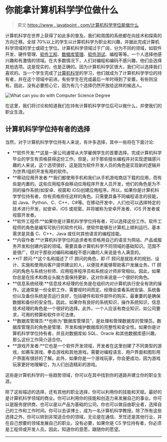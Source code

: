 # 你能拿计算机科学学位做什么

> 原文:[https://www . javatpoint . com/计算机科学学位能做什么](https://www.javatpoint.com/what-can-you-do-with-computer-science-degree)

计算机科学在世界上获得了如此多的普及。我们和周围的系统都在向技术和探索的方向迁移。全球 70%以上的学生以计算机科学为职业和兴趣，并据此完成计算机科学领域的学士或硕士学位。计算机科学领域过于广阔，分为不同的领域，如软件开发、硬件管理、[软件工程](https://www.javatpoint.com/software-engineering-tutorial)、[数据库管理](https://www.javatpoint.com/dbms-tutorial)、[软件测试](https://www.javatpoint.com/software-testing-tutorial)、编程等等。一个人选择他感兴趣和有激情的领域。在大多数情况下，人们对编程和编码不感兴趣，他们会选择其他选项。这是现实的，也是正确的。因为计算机科学区很大，我们可以选择我们喜欢的。当一个学生完成了[计算机科学](https://www.javatpoint.com/what-is-computer-science)的学习，他们就成为了计算机科学学位的持有者，并在这个领域中前进。有些学生在完成最后一年时得到了安置，有些则没有。因此，没有必要担心它，因为有几个选择仍然开放给这样的候选人。

![What can you do with Computer Science Degree](../Images/204c5993f129c6dd38d26cb990b584cf.png)

在这里，我们将讨论和知道我们在持有计算机科学学位后可以做什么，并使我们的职业生涯。

## 计算机科学学位持有者的选择

当然，对于计算机科学学位持有人来说，有许多选择，其中一些将在下面讨论:

*   **软件开发:**这是一家公司通常从大学雇佣学生的首要选择。完成计算机科学毕业的学生有资格获得这份工作。但是，对于那些擅长编程并对实现逻辑感兴趣的人来说，这个选项很好。这是因为软件开发人员的角色是实现新的逻辑并为世界/组织开发有用的软件。
*   **移动应用开发者:**我们都使用手机和我们从手机游戏商店下载的应用，而有些是内置的。这些应用程序由移动应用程序开发人员开发，他们的角色是为不同的操作系统(如安卓、视窗和 iOS)创建应用程序。所以，如果你是计算机科学学位持有者，你有资格担任这样的角色。只需要具备不同编程语言的技能，如 Java、Python、C、C++、C#等。在移动开发中，人们也可以选择特定的技术进行开发，如安卓、iOS 或视窗，并将被称为安卓开发者、iOS 开发者或视窗开发者。
*   **软件工程师:**如果你是计算机科学学位持有者，可以选择这份工作。软件工程师的角色是编写可执行的软件代码，使软件能够在计算机上顺利运行。基本需求是具备 C、C++、Java 或任何其他语言的编程技能。
*   **内容作者:**计算机科学学位的追求者有资格用自己的语言为网站、产品或服务开发和创建内容的领域。需要具备计算机科学不同领域的基础知识。范围不是很广，但对于那些对编码和编程不感兴趣的人来说是令人满意的。
*   **IT 顾问:**这个名称描述了 IT 顾问的角色，即 IT 顾问是就技术的规划、设计、实施和使用向客户提供建议的人，以便技术能够帮助客户发展业务。IT 顾问的角色与系统分析师、应用程序程序员和系统设计师非常相似。因此，如果你总是在技术和商业头脑方面保持更新，这对你来说是一个很好的角色。
*   **信息系统经理:**信息技术经理的任务是在组织内对计算机执行安全有效的操作。这通常是一份全职工作，需要视时间而定。经理会查看系统安装、系统备份以及备份系统是否运行良好，包括硬件和软件部件的购买，最重要的是确保数据和备份的安全性。因此，如果你有良好的系统知识，操作系统知识，信息技术经理的角色是一个很好的选择。此外，一个人应该有商业知识，如公司要求，可用的预算和软件许可法律。
*   **数据库管理员:**也称为“数据库管理员”，是处理和管理数据库的管理员。数据库管理员的角色是管理、开发和维护数据库的完整性和安全性。如果你是计算机科学学位持有者，并且对数据库如 SQL、Oracle 和其他数据库感兴趣，那么这份工作简介适合你。
*   **游戏开发者:**它也是一个软件开发领域，开发者在这里创建了不同类型的游戏，如赛车游戏、拳击游戏和其他游戏。需要对编程语言、用户界面和图形用户界面有很好的了解。此外，如果你是一个游戏玩家，你会更成功，因为游戏玩家更好地理解它，为人们创造精彩的游戏。

这些是计算机科学的一些趋势领域，你可以在其中找到你的道路并建立你的职业生涯。

除了这些描述的选择，还有其他的职业选择，你可以利用你的技能和天赋。最好的是计算机科学领域的商业。你可以利用你的技能和创造力来发展自己的事业。你可以是服务提供商，也可以是以产品为基础的公司。你也可以做自由职业者，选择自己的工作和工作时间。你可以去读博士，成为一名计算机科学教授。除了所有这些选择之外，你可以转到非常适合你的领域，无论是在通信、烹饪还是其他行业，并在自己想要的领域发展自己的职业。没有必要，如果你是 CS 学位持有者，你必须是工程师或开发人员。因此，知道你的意愿，跟随你的愿望。

* * *